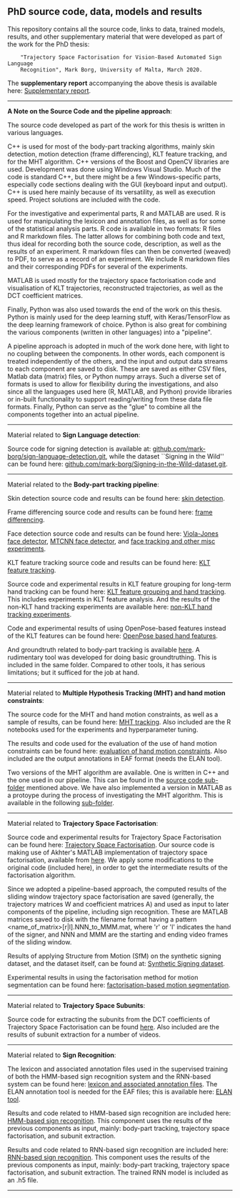 
## PhD source code, data, models and results

This repository contains all the source code, links to data, trained models, results, and other
supplementary material that were developed as part of the work for the PhD thesis: 
		
		"Trajectory Space Factorisation for Vision-Based Automated Sign Language
		Recognition", Mark Borg, University of Malta, March 2020.

The **supplementary report** accompanying the above thesis is available here: [Supplementary report](https://drive.google.com/open?id=1NUgVn98tGKCQokzE3jDwo4wKFMBiSrhO).

--------------

**A Note on the Source Code and the pipeline approach**:

The source code developed as part of the work for this thesis is written in various languages. 

C++ is used for most of the body-part tracking algorithms, mainly skin detection, motion detection (frame differencing), KLT feature tracking, and for the MHT algorithm. C++ versions of the Boost and OpenCV libraries are used. Development was done using Windows Visual Studio. Much of the code is standard C++, but there might be a few Windows-specific parts, especially code sections dealing with the GUI (keyboard input and output). C++ is used here mainly because of its versatility, as well as execution speed. Project solutions are included with the code.

For the investigative and experimental parts, R and MATLAB are used. R is used for manipulating the lexicon and annotation files, as well as for some of the statistical analysis parts. R code is available in two formats: R files and R markdown files. The latter allows for combining both code and text, thus ideal for recording both the source code, description, as well as the results of an experiment. R markdown files can then be converted (weaved) to PDF, to serve as a record of an experiment. We include R markdown files and their corresponding PDFs for several of the experiments.

MATLAB is used mostly for the trajectory space factorisation code and visualisation of KLT trajectories, reconstructed trajectories, as well as the DCT coefficient matrices. 

Finally, Python was also used towards the end of the work on this thesis. Python is mainly used for the deep learning stuff, with Keras/TensorFlow as the deep learning framework of choice. Python is also great for combining the various components (written in other languages) into a "pipeline".

A pipeline approach is adopted in much of the work done here, with light to no coupling between the components. In other words, each component is treated independently of the others, and the input and output data streams to each component are saved to disk. These are saved as either CSV files, Matlab data (matrix) files, or Python numpy arrays. Such a diverse set of formats is used to allow for flexibility during the investigations, and also since all the languages used here (R, MATLAB, and Python) provide libraries or in-built functionality to support reading/writing from these data file formats. Finally, Python can serve as the "glue" to combine all the components together into an actual pipeline.


--------------

Material related to **Sign Language detection**:

Source code for signing detection is available at: [github.com/mark-borg/sign-language-detection.git](https://github.com/mark-borg/sign-language-detection.git), 
while the dataset ``Signing in the Wild'' can be found here: [github.com/mark-borg/Signing-in-the-Wild-dataset.git](https://github.com/mark-borg/Signing-in-the-Wild-dataset.git).


--------------

Material related to the **Body-part tracking pipeline**:

Skin detection source code and results can be found here: [skin detection](https://drive.google.com/open?id=1PzurIahlbbQuw5zsjTNamhMsSd_yzECf).

Frame differencing source code and results can be found here: [frame differencing](https://drive.google.com/open?id=1gF7gN3V-5aJs6wJlvFf5BFaNDqale3yk).

Face detection source code and results can be found here: [Viola-Jones face detector](https://drive.google.com/open?id=13dlfWHnUAw1L3AQCERVvyy02IRoyWfbw), [MTCNN face detector](https://drive.google.com/open?id=1rjb7mdpuZL9GAltc1t4_e-Sucw5P6QeD), and [face tracking and other misc experiments](https://drive.google.com/open?id=1lzrXEhIM-3AcWgv5R5woV13kwfQcJ9OQ).

KLT feature tracking source code and results can be found here: [KLT feature tracking](https://drive.google.com/open?id=1vN-OG0KZ1rh9f8FX_ftiPyAD_JAYYzWX).

Source code and experimental results in KLT feature grouping for long-term hand tracking can be found here: [KLT feature grouping and hand tracking](https://drive.google.com/open?id=1lv1Emyia0l8JyHD9mQqpO0r9c6QwMNxu). This includes experiments in KLT feature analysis. And the results of the non-KLT hand tracking experiments are available here: [non-KLT hand tracking experiments](https://drive.google.com/open?id=1C7-HgxG3kH3oevbj3frFhSNHSU240x69).

Code and experimental results of using OpenPose-based features instead of the KLT features can be found here: [OpenPose based hand features](https://drive.google.com/open?id=1TF3lOk46sn8S0e170cBY1Nk7MI6FBoYq).

And groundtruth related to body-part tracking is available [here](https://drive.google.com/open?id=1nlSk0A8erhJM48wXp48fjEyDB-BE1Lzf). A rudimentary tool was developed for doing basic groundtruthing. This is included in the same folder. Compared to other tools, it has serious limitations; but it sufficed for the job at hand. 


--------------

Material related to **Multiple Hypothesis Tracking (MHT) and hand motion constraints**:

The source code for the MHT and hand motion constraints, as well as a sample of results, can be found here: [MHT tracking](https://drive.google.com/open?id=1-FeQk-mjvWiWfjrunPX5HcClN5G7s70T). Also included are the R notebooks used for the experiments and hyperparameter tuning.

The results and code used for the evaluation of the use of hand motion constraints can be found here: [evaluation of hand motion constraints](https://drive.google.com/open?id=1-FeQk-mjvWiWfjrunPX5HcClN5G7s70T). Also included are the output annotations in EAF format (needs the ELAN tool).

Two versions of the MHT algorithm are available. One is written in C++ and the one used in our pipeline. This can be found in the [source code sub-folder](https://drive.google.com/open?id=1BjQzGRC2v7PQnLYdD0GiOnfak9bHGsvZ) mentioned above. We have also implemented a version in MATLAB as a protoype during the process of investigating the MHT algorithm. This is available in the following [sub-folder](https://drive.google.com/open?id=1v9iwndeOAOrm5EACFaEveY2M2Mhq-0_D). 


--------------

Material related to **Trajectory Space Factorisation**:

Source code and experimental results for Trajectory Space Factorisation can be found here: [Trajectory Space Factorisation](https://drive.google.com/open?id=1RnF44hpJO1yq1oUesLkqcp7h1LN9IPuf). Our source code is making use of Akhter's MATLAB implementation of trajectory space factorisation, available from [here](https://cvlab.lums.edu.pk/nrsfm/). We apply some modifications to the original code (included here), in order to get the intermediate results of the factorisation algorithm.

Since we adopted a pipeline-based approach, the computed results of the sliding window trajectory space factorisation are saved (generally, the trajectory matrices W and coefficient matrices A) and used as input to later components of the pipeline, including sign recognition. These are MATLAB matrices saved to disk with the filename format having a pattern <name_of_matrix>[r|l].NNN_to_MMM.mat, where 'r' or 'l' indicates the hand of the signer, and NNN and MMM are the starting and ending video frames of the sliding window. 

Results of applying Structure from Motion (SfM) on the synthetic signing dataset, and the dataset itself, can be found at: [Synthetic Signing dataset](https://drive.google.com/open?id=1U0RwNAKTSnOI2ClrXZQz6ZuBXtJ773_B).

Experimental results in using the factorisation method for motion segmentation can be found here: [factorisation-based motion segmentation](https://drive.google.com/open?id=1CJodjlLMyJckCPcLojXoPHaay-0BUByR).


--------------

Material related to **Trajectory Space Subunits**:

Source code for extracting the subunits from the DCT coefficients of Trajectory Space Factorisation can be found [here](https://drive.google.com/open?id=1HqsOE-9_lwZWDmY6AbBlpyVnPodZVBef).
Also included are the results of subunit extraction for a number of videos.


--------------

Material related to **Sign Recognition**:

The lexicon and associated annotation files used in the supervised training of both the HMM-based sign recognition system and the RNN-based system can be found here: [lexicon and associated annotation files](https://drive.google.com/open?id=1DqPHf28c7MBvObsBUP1GzI7YLiNmYjnI). The ELAN annotation tool is needed for the EAF files; this is available here: [ELAN tool](https://archive.mpi.nl/tla/elan).

Results and code related to HMM-based sign recognition are included here: [HMM-based sign recognition](https://drive.google.com/open?id=17e6QSew4eNmvLEm7jOIe-gEwJwhjA5sl).  This component uses the results of the previous components as input, mainly: body-part tracking, trajectory space factorisation, and subunit extraction.

Results and code related to RNN-based sign recognition are included here: [RNN-based sign recognition](https://drive.google.com/open?id=1EfYZcTTl9_0RTtYJ1MUEVclRRz8WwbEs). This component uses the results of the previous components as input, mainly: body-part tracking, trajectory space factorisation, and subunit extraction. The trained RNN model is included as an .h5 file.


--------------



